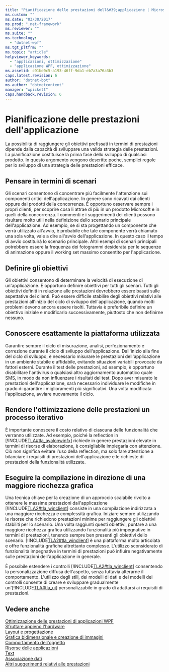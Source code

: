```yaml
---
title: "Pianificazione delle prestazioni dell&#39;applicazione | Microsoft Docs"
ms.custom: ""
ms.date: "03/30/2017"
ms.prod: ".net-framework"
ms.reviewer: ""
ms.suite: ""
ms.technology: 
  - "dotnet-wpf"
ms.tgt_pltfrm: ""
ms.topic: "article"
helpviewer_keywords: 
  - "applicazioni, ottimizzazione"
  - "applicazione WPF, ottimizzazione"
ms.assetid: c91bd0c5-a193-46ff-9da1-eb7a3a76a3b3
caps.latest.revision: 6
author: "dotnet-bot"
ms.author: "dotnetcontent"
manager: "wpickett"
caps.handback.revision: 6
---
```

# Pianificazione delle prestazioni dell&#39;applicazione
La possibilità di raggiungere gli obiettivi prefissati in termini di prestazioni dipende dalla capacità di sviluppare una valida strategia delle prestazioni.  La pianificazione costituisce la prima fase dello sviluppo di qualsiasi prodotto.  In questo argomento vengono descritte poche, semplici regole per lo sviluppo di una strategia delle prestazioni efficace.  
  
## Pensare in termini di scenari  
 Gli scenari consentono di concentrare più facilmente l'attenzione sui componenti critici dell'applicazione.  In genere sono ricavati dai clienti oppure dai prodotti della concorrenza.  È opportuno osservare sempre i propri clienti, per scoprire cosa li attrae di più in un prodotto Microsoft e in quelli della concorrenza.  I commenti e i suggerimenti dei clienti possono risultare molto utili nella definizione dello scenario principale dell'applicazione.  Ad esempio, se si sta progettando un componente che verrà utilizzato all'avvio, è probabile che tale componente verrà chiamato una sola volta, vale a dire all'avvio dell'applicazione.  In questo caso il tempo di avvio costituirà lo scenario principale.  Altri esempi di scenari principali potrebbero essere la frequenza dei fotogrammi desiderata per le sequenze di animazione oppure il working set massimo consentito per l'applicazione.  
  
## Definire gli obiettivi  
 Gli obiettivi consentono di determinare la velocità di esecuzione di un'applicazione.  È opportuno definire obiettivi per tutti gli scenari.  Tutti gli obiettivi definiti in relazione alle prestazioni dovrebbero essere basati sulle aspettative dei clienti.  Può essere difficile stabilire degli obiettivi relativi alle prestazioni all'inizio del ciclo di sviluppo dell'applicazione, quando molti problemi devono ancora essere risolti.  Tuttavia è preferibile definire un obiettivo iniziale e modificarlo successivamente, piuttosto che non definirne nessuno.  
  
## Conoscere esattamente la piattaforma utilizzata  
 Garantire sempre il ciclo di misurazione, analisi, perfezionamento e correzione durante il ciclo di sviluppo dell'applicazione.  Dall'inizio alla fine del ciclo di sviluppo, è necessario misurare le prestazioni dell'applicazione in un ambiente stabile e affidabile,  evitando situazioni variabili provocate da fattori esterni.  Durante il test delle prestazioni, ad esempio, è opportuno disabilitare l'antivirus o qualsiasi altro aggiornamento automatico quale SMS, in modo da non influenzare i risultati del test.  Dopo aver misurato le prestazioni dell'applicazione, sarà necessario individuare le modifiche in grado di garantire i miglioramenti più significativi.  Una volta modificata l'applicazione, avviare nuovamente il ciclo.  
  
## Rendere l'ottimizzazione delle prestazioni un processo iterativo  
 È importante conoscere il costo relativo di ciascuna delle funzionalità che verranno utilizzate.  Ad esempio, poiché la reflection in [!INCLUDE[TLA#tla_avalonwinfx](../../../../includes/tlasharptla-avalonwinfx-md.md)] richiede in genere prestazioni elevate in termini di risorse di elaborazione, è consigliabile impiegarla con attenzione.  Ciò non significa evitare l'uso della reflection, ma solo fare attenzione a bilanciare i requisiti di prestazioni dell'applicazione e le richieste di prestazioni della funzionalità utilizzate.  
  
## Eseguire la compilazione in direzione di una maggiore ricchezza grafica  
 Una tecnica chiave per la creazione di un approccio scalabile rivolto a ottenere le massime prestazioni dall'applicazione [!INCLUDE[TLA2#tla_winclient](../../../../includes/tla2sharptla-winclient-md.md)] consiste in una compilazione indirizzata a una maggiore ricchezza e complessità grafica.  Iniziare sempre utilizzando le risorse che richiedono prestazioni minime per raggiungere gli obiettivi stabiliti per lo scenario.  Una volta raggiunti questi obiettivi, puntare a una maggiore ricchezza grafica utilizzando funzionalità più impegnative in termini di prestazioni, tenendo sempre ben presenti gli obiettivi dello scenario.  [!INCLUDE[TLA2#tla_winclient](../../../../includes/tla2sharptla-winclient-md.md)] è una piattaforma molto articolata e offre funzionalità grafiche altrettanto complesse.  L'utilizzo sconsiderato di funzionalità impegnative in termini di prestazioni può influire negativamente sulle prestazioni dell'applicazione in generale.  
  
 È possibile estendere i controlli [!INCLUDE[TLA2#tla_winclient](../../../../includes/tla2sharptla-winclient-md.md)] consentendo la personalizzazione diffusa dell'aspetto, senza tuttavia alterarne il comportamento.  L'utilizzo degli stili, dei modelli di dati e dei modelli dei controlli consente di creare e sviluppare gradualmente un'[!INCLUDE[TLA#tla_ui](../../../../includes/tlasharptla-ui-md.md)] personalizzabile in grado di adattarsi ai requisiti di prestazioni.  
  
## Vedere anche  
 [Ottimizzazione delle prestazioni di applicazioni WPF](../../../../docs/framework/wpf/advanced/optimizing-wpf-application-performance.md)   
 [Sfruttare appieno l'hardware](../../../../docs/framework/wpf/advanced/optimizing-performance-taking-advantage-of-hardware.md)   
 [Layout e progettazione](../../../../docs/framework/wpf/advanced/optimizing-performance-layout-and-design.md)   
 [Grafica bidimensionale e creazione di immagini](../../../../docs/framework/wpf/advanced/optimizing-performance-2d-graphics-and-imaging.md)   
 [Comportamento dell'oggetto](../../../../docs/framework/wpf/advanced/optimizing-performance-object-behavior.md)   
 [Risorse delle applicazioni](../../../../docs/framework/wpf/advanced/optimizing-performance-application-resources.md)   
 [Text](../../../../docs/framework/wpf/advanced/optimizing-performance-text.md)   
 [Associazione dati](../../../../docs/framework/wpf/advanced/optimizing-performance-data-binding.md)   
 [Altri suggerimenti relativi alle prestazioni](../../../../docs/framework/wpf/advanced/optimizing-performance-other-recommendations.md)